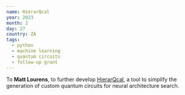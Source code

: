 ```yaml
---
name: HierarQcal
year: 2023
month: 2
day: 27
country: ZA
tags:
  - python
  - machine learning
  - quantum circuits
  - follow-up grant
---
```

To **Matt Lourens**, to further develop [HierarQcal](https://github.com/matt-lourens/hierarqcal), a tool to simplify the generation of custom quantum circuits for neural architecture search.
